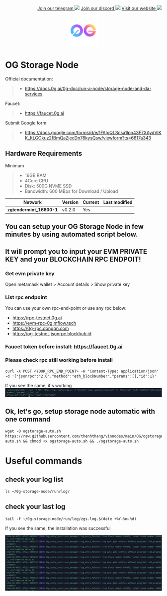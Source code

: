 <p style="font-size:14px" align="right">
<a href="https://t.me/nodesrunnerguru" target="_blank">Join our telegram <img src="https://user-images.githubusercontent.com/50621007/183283867-56b4d69f-bc6e-4939-b00a-72aa019d1aea.png" width="30"/></a>
<a href="https://discord.gg/dvNSrwyU" target="_blank">Join our discord <img src="https://user-images.githubusercontent.com/50621007/176236430-53b0f4de-41ff-41f7-92a1-4233890a90c8.png" width="30"/></a>
<a href="https://vinnodes.com" target="_blank">Visit our website <img src="https://github.com/thenhthang/vinnodes/blob/main/content/logo.jpg?raw=true" width="30"/></a>
</p>
<p align="center">
  <img height="100" height="auto" src="https://github.com/thenhthang/vinnodes/blob/main/content/oglogo.png?raw=true">
</p>

# OG Storage Node

Official documentation:
>- https://docs.0g.ai/0g-doc/run-a-node/storage-node-and-da-services

Faucet:
>- https://faucet.0g.ai

Submit Google form:
>- https://docs.google.com/forms/d/e/1FAIpQLScsa1lpn43F7XAydVlKK_ItLGOkuz2fBmQaZjecDn76kysQsw/viewform?ts=6617a343

## Hardware Requirements 
Minimum
>- 16GB RAM
>- 4Core CPU
>- Disk: 500G NVME SSD
>- Bandwidth: 600 MBps for Download / Upload

| Network | Version | Current | Last modified |
|---------------|-------------|-------------|-------------|
| **zgtendermint_16600-1** | v0.2.0 | Yes |  |

## You can setup your OG Storage Node in few minutes by using automated script below.
## It will prompt you to input your EVM PRIVATE KEY and your BLOCKCHAIN RPC ENDPOIT!
### Get evm private key
Open metamask wallet > Account details > Show private key
### List rpc endpoint
You can use your own rpc-end-point or use any rpc below:
- https://rpc-testnet.0g.ai
- https://evm-rpc-0g.mflow.tech
- https://0g-rpc.dongqn.com
- https://og-testnet-jsonrpc.blockhub.id

### Faucet token before install: https://faucet.0g.ai
### Please check rpc still working before install 
```
curl -X POST <YOUR_RPC_END_POINT> -H "Content-Type: application/json" -d '{"jsonrpc":"2.0","method":"eth_blockNumber","params":[],"id":1}'
```
If you see the same, it's working
![alt text](image.png)
## Ok, let's go, setup storage node automatic with one command
```
wget -O ogstorage-auto.sh https://raw.githubusercontent.com/thenhthang/vinnodes/main/OG/ogstorage-auto.sh && chmod +x ogstorage-auto.sh && ./ogstorage-auto.sh
```
# Useful commands

## check your log list
```
ls ~/0g-storage-node/run/log/
```
## check your last log
```
tail -f ~/0g-storage-node/run/log/zgs.log.$(date +%Y-%m-%d)
```
If you see the same, the installation was successful

![alt text](image-1.png)